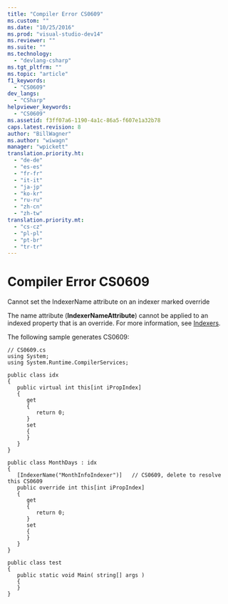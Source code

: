 ```yaml
---
title: "Compiler Error CS0609"
ms.custom: ""
ms.date: "10/25/2016"
ms.prod: "visual-studio-dev14"
ms.reviewer: ""
ms.suite: ""
ms.technology: 
  - "devlang-csharp"
ms.tgt_pltfrm: ""
ms.topic: "article"
f1_keywords: 
  - "CS0609"
dev_langs: 
  - "CSharp"
helpviewer_keywords: 
  - "CS0609"
ms.assetid: f3ff07a6-1190-4a1c-86a5-f607e1a32b78
caps.latest.revision: 8
author: "BillWagner"
ms.author: "wiwagn"
manager: "wpickett"
translation.priority.ht: 
  - "de-de"
  - "es-es"
  - "fr-fr"
  - "it-it"
  - "ja-jp"
  - "ko-kr"
  - "ru-ru"
  - "zh-cn"
  - "zh-tw"
translation.priority.mt: 
  - "cs-cz"
  - "pl-pl"
  - "pt-br"
  - "tr-tr"
---
```

# Compiler Error CS0609
Cannot set the IndexerName attribute on an indexer marked override  
  
 The name attribute (**IndexerNameAttribute**) cannot be applied to an indexed property that is an override. For more information, see [Indexers](../../csharp/programming-guide/indexers/index.md).  
  
 The following sample generates CS0609:  
  
```  
// CS0609.cs  
using System;  
using System.Runtime.CompilerServices;  
  
public class idx  
{  
   public virtual int this[int iPropIndex]  
   {  
      get  
      {  
         return 0;  
      }  
      set  
      {  
      }  
   }  
}  
  
public class MonthDays : idx  
{  
   [IndexerName("MonthInfoIndexer")]   // CS0609, delete to resolve this CS0609  
   public override int this[int iPropIndex]  
   {  
      get  
      {  
         return 0;  
      }  
      set  
      {  
      }  
   }  
}  
  
public class test  
{  
   public static void Main( string[] args )  
   {  
   }  
}  
```
